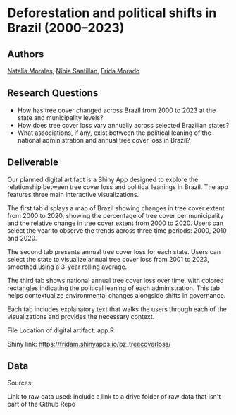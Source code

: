 # Deforestation and political shifts in Brazil (2000–2023)

## Authors

[Natalia Morales](https://nbmoralesf.github.io/), [Nibia Santillan](https://nbs2809.github.io/Nibia/), [Frida Morado]()

## Research Questions

- How has tree cover changed across Brazil from 2000 to 2023 at the state and municipality levels?
- How does  tree cover loss vary annually across selected Brazilian states?
- What associations, if any, exist between the political leaning of the national administration and annual tree cover loss in Brazil?

## Deliverable
Our planned digital artifact is a Shiny App designed to explore the relationship between tree cover loss and political leanings in Brazil.
The app features three main interactive visualizations.

The first tab displays a map of Brazil showing changes in tree cover extent from 2000 to 2020, showing the percentage of tree cover per municipality and the relative change in tree cover extent from 2000 to 2020.
Users can select the year to observe the trends across three time periods: 2000, 2010 and 2020. 

The second tab presents annual tree cover loss for each state.
Users can select the state to visualize annual tree cover loss from 2001 to 2023, smoothed using a 3-year rolling average.

The third tab shows national annual tree cover loss over time, with colored rectangles indicating the political leaning of each administration.
This tab helps contextualize environmental changes alongside shifts in governance.

Each tab includes explanatory text that walks the  users through each of the visualizations and provides the necessary context.

File Location of digital artifact: app.R

Shiny link: <https://fridam.shinyapps.io/bz_treecoverloss/>

## Data 

Sources: 

Link to raw data used: include a link to a drive folder of raw data that isn't part of the Github Repo

